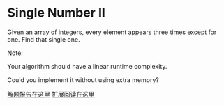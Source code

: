 # Single Number II

Given an array of integers, every element appears three times except for one. Find that single one.  

Note:  

Your algorithm should have a linear runtime complexity.   

Could you implement it without using extra memory?  


[解题报告在这里](http://github.tiankonguse.com/blog/2014/10/10/bit-operation/)
[扩展阅读在这里](http://github.tiankonguse.com/blog/2014/10/22/n-m-problem/)



